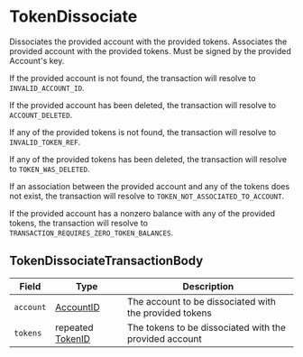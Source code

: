 # TokenDissociate

Dissociates the provided account with the provided tokens. Associates the provided account with the provided tokens. Must be signed by the provided Account's key.

If the provided account is not found, the transaction will resolve to `INVALID_ACCOUNT_ID`.

If the provided account has been deleted, the transaction will resolve to `ACCOUNT_DELETED`.

If any of the provided tokens is not found, the transaction will resolve to `INVALID_TOKEN_REF`.

If any of the provided tokens has been deleted, the transaction will resolve to `TOKEN_WAS_DELETED`.

If an association between the provided account and any of the tokens does not exist, the transaction will resolve to `TOKEN_NOT_ASSOCIATED_TO_ACCOUNT`.

If the provided account has a nonzero balance with any of the provided tokens, the transaction will resolve to `TRANSACTION_REQUIRES_ZERO_TOKEN_BALANCES`.

## TokenDissociateTransactionBody

| Field     | Type                                          | Description                                            |
| --------- | --------------------------------------------- | ------------------------------------------------------ |
| `account` | [AccountID](../basic-types/accountid.md)      | The account to be dissociated with the provided tokens |
| `tokens`  | repeated [TokenID](../basic-types/tokenid.md) | The tokens to be dissociated with the provided account |
